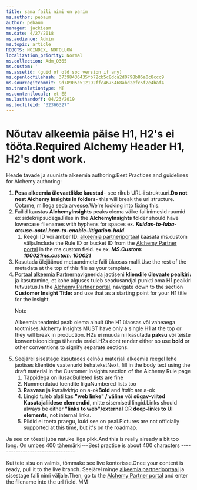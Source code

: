 ```yaml
---
title: sama faili nimi on parim
ms.author: pebaum
author: pebaum
manager: jackiesm
ms.date: 4/27/2018
ms.audience: Admin
ms.topic: article
ROBOTS: NOINDEX, NOFOLLOW
localization_priority: Normal
ms.collection: Adm_O365
ms.custom: ''
ms.assetid: (guid of old soc version if any)
ms.openlocfilehash: 37398436435fb72cb5c8dca2d0798b86a0c8ccc9
ms.sourcegitcommit: 9d78905c512192ffc4675468abd2efc5f2e4baf4
ms.translationtype: MT
ms.contentlocale: et-EE
ms.lasthandoff: 04/23/2019
ms.locfileid: "32366327"
---
```

# <a name="required-alchemy-header-h1-h2s-dont-work"></a><span data-ttu-id="57ebe-102">Nõutav alkeemia päise H1, H2's ei tööta.</span><span class="sxs-lookup"><span data-stu-id="57ebe-102">Required Alchemy Header H1, H2's dont work.</span></span>
<span data-ttu-id="57ebe-103">Heade tavade ja suuniste alkeemia authoring:</span><span class="sxs-lookup"><span data-stu-id="57ebe-103">Best Practices and guidelines for Alchemy authoring:</span></span>

1. <span data-ttu-id="57ebe-104">**Pesa alkeemia ülevaatlikke kaustad**- see rikub URL-i struktuuri.</span><span class="sxs-lookup"><span data-stu-id="57ebe-104">**Do not nest Alchemy Insights in folders**- this will break the url structure.</span></span> <span data-ttu-id="57ebe-105">Ootame, millega seda arvesse.</span><span class="sxs-lookup"><span data-stu-id="57ebe-105">We're looking into fixing this.</span></span>
1. <span data-ttu-id="57ebe-106">Failid kaustas **AlchemyInsights** peaks olema väike failinimesid ruumid ex sidekriipsudega.</span><span class="sxs-lookup"><span data-stu-id="57ebe-106">Files in the **AlchemyInsights** folder should have lowercase filenames with hyphens for spaces ex.</span></span> <span data-ttu-id="57ebe-107">***Kuidas-to-luba-otsuse-ootel***.</span><span class="sxs-lookup"><span data-stu-id="57ebe-107">***how-to-enable-litigation-hold***.</span></span>
    1. <span data-ttu-id="57ebe-108">Reegli ID või ämber ID: [alkeemia partneriportaal](https://alchemyportal.azurewebsites.net) kaasata ms.custom välja.</span><span class="sxs-lookup"><span data-stu-id="57ebe-108">Include the Rule ID or bucket ID from the [Alchemy Partner portal](https://alchemyportal.azurewebsites.net) in the ms.custom field.</span></span> <span data-ttu-id="57ebe-109">ex.</span><span class="sxs-lookup"><span data-stu-id="57ebe-109">ex.</span></span> <span data-ttu-id="57ebe-110">***MS.Custom: 100021***</span><span class="sxs-lookup"><span data-stu-id="57ebe-110">***ms.custom: 100021***</span></span>
1. <span data-ttu-id="57ebe-111">Kasutada ülejäänud metaandmete faili ülaosas malli.</span><span class="sxs-lookup"><span data-stu-id="57ebe-111">Use the rest of the metadata at the top of this file as your template.</span></span>
1. <span data-ttu-id="57ebe-112">[Portaal alkeemia Partner](https://alchemyportal.azurewebsites.net)navigeerida jaotiseni **kliendile ülevaate pealkiri:** ja kasutamine, et kohe alguses tuleb seadusandjal punkti oma H1 pealkiri tutvustus.</span><span class="sxs-lookup"><span data-stu-id="57ebe-112">In the [Alchemy Partner portal](https://alchemyportal.azurewebsites.net), navigate down to the section **Customer Insight Title:** and use that as a starting point for your H1 title for the insight.</span></span> 
    > [!NOTE]
    > <span data-ttu-id="57ebe-113">Alkeemia teadmisi peab olema ainult ühe H1 ülaosas või vaheaega tootmises.</span><span class="sxs-lookup"><span data-stu-id="57ebe-113">Alchemy Insights MUST have only a single H1 at the top or they will break in production.</span></span> <span data-ttu-id="57ebe-114">H2s ei muuda nii kasutada **paksu** või teiste konventsioonidega tähenda eraldi.</span><span class="sxs-lookup"><span data-stu-id="57ebe-114">H2s dont render either so use **bold** or other conventions to signify separate sections.</span></span>
1. <span data-ttu-id="57ebe-115">Seejärel sisestage kasutades eelnõu materjali alkeemia reegel lehe jaotises klientide vaatenurki kehatekst</span><span class="sxs-lookup"><span data-stu-id="57ebe-115">Next, fill in the body text using the draft material in the Customer Insights section of the Alchemy Rule page</span></span>
    1. <span data-ttu-id="57ebe-116">Täppidega on ilusad</span><span class="sxs-lookup"><span data-stu-id="57ebe-116">Bulleted lists are fine</span></span>
    1. <span data-ttu-id="57ebe-117">Nummerdatud loendite liiga</span><span class="sxs-lookup"><span data-stu-id="57ebe-117">Numbered lists too</span></span>
    1. <span data-ttu-id="57ebe-118">**Rasvase** ja *kursiivkirja* on a-ok</span><span class="sxs-lookup"><span data-stu-id="57ebe-118">**Bold** and *italic* are a-ok</span></span>
    1. <span data-ttu-id="57ebe-119">Lingid tuleb alati kas **"web linke" / väline** või **sügav-viited Kasutajaliidese elemendid**, mitte sisemised lingid.</span><span class="sxs-lookup"><span data-stu-id="57ebe-119">Links should always be either **"links to web"/external** OR **deep-links to UI elements**, not internal links.</span></span>
    1. <span data-ttu-id="57ebe-120">Pildid ei toeta praegu, kuid see on peal.</span><span class="sxs-lookup"><span data-stu-id="57ebe-120">Pictures are not officially supported at this time, but it's on the roadmap.</span></span>

<span data-ttu-id="57ebe-121">Ja see on tõesti juba natuke liiga pikk.</span><span class="sxs-lookup"><span data-stu-id="57ebe-121">And this is really already a bit too long.</span></span> <span data-ttu-id="57ebe-122">On umbes 400 tähemärki---</span><span class="sxs-lookup"><span data-stu-id="57ebe-122">Best practice is about 400 characters ---------------------------------</span></span>

<span data-ttu-id="57ebe-123">Kui teie sisu on valmis, tõmmake see live kontorisse.</span><span class="sxs-lookup"><span data-stu-id="57ebe-123">Once your content is ready, pull it to the live branch.</span></span> <span data-ttu-id="57ebe-124">Seejärel minge [alkeemia partneriportaal](https://alchemyportal.azurewebsites.net) ja sisestage faili nimi väljale.</span><span class="sxs-lookup"><span data-stu-id="57ebe-124">Then, go to the [Alchemy Partner portal](https://alchemyportal.azurewebsites.net) and enter the filename into the url field.</span></span> <span data-ttu-id="57ebe-125">M</span><span class="sxs-lookup"><span data-stu-id="57ebe-125">M</span></span>